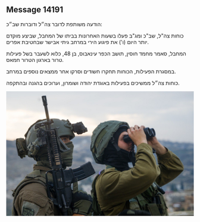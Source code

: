 ## Message 14191

הודעה משותפת לדובר צה״ל ודוברות שב״כ:

כוחות צה"ל, שב"כ ומג"ב פעלו בשעות האחרונות בביתו של המחבל, שביצע מוקדם יותר היום (ו') את פיגוע הירי במרחב גיתי אבישר שבחטיבת אפרים. 

המחבל, סאמר מחמד חוסין, תושב הכפר עינאבוס, בן 48, כלוא לשעבר בשל פעילות טרור בארגון הטרור חמאס.

במסגרת הפעילות, הכוחות תחקרו חשודים וסרקו אחר ממצאים נוספים במרחב. 

כוחות צה״ל ממשיכים בפעילות באוגדת יהודה ושומרון, וערוכים בהגנה ובהתקפה.

![Photo](14191/14191_photo.jpg)
